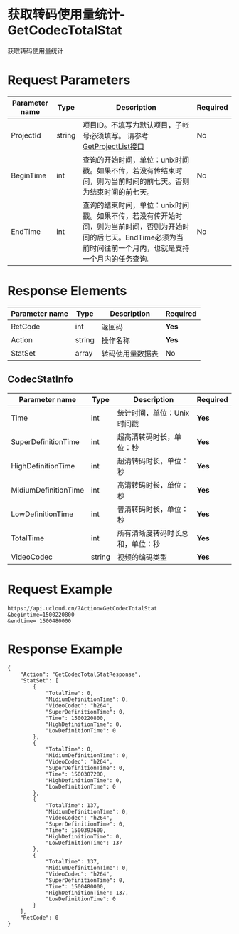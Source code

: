 # 获取转码使用量统计-GetCodecTotalStat

获取转码使用量统计

# Request Parameters
|Parameter name|Type|Description|Required|
|---|---|---|---|
|ProjectId|string|项目ID。不填写为默认项目，子帐号必须填写。 请参考[GetProjectList接口](../summary/get_project_list.html)|No|
|BeginTime|int|查询的开始时间，单位：unix时间戳。如果不传，若没有传结束时间，则为当前时间的前七天。否则为结束时间的前七天。|No|
|EndTime|int|查询的结束时间，单位：unix时间戳。如果不传，若没有传开始时间，则为当前时间，否则为开始时间的后七天。EndTime必须为当前时间往前一个月内，也就是支持一个月内的任务查询。|No|

# Response Elements
|Parameter name|Type|Description|Required|
|---|---|---|---|
|RetCode|int|返回码|**Yes**|
|Action|string|操作名称|**Yes**|
|StatSet|array|转码使用量数据表|No|

## CodecStatInfo
|Parameter name|Type|Description|Required|
|---|---|---|---|
|Time|int|统计时间，单位：Unix时间戳|**Yes**|
|SuperDefinitionTime|int|超高清转码时长，单位：秒|**Yes**|
|HighDefinitionTime|int|超清转码时长，单位：秒|**Yes**|
|MidiumDefinitionTime|int|高清转码时长，单位：秒|**Yes**|
|LowDefinitionTime|int|普清转码时长，单位：秒|**Yes**|
|TotalTime|int|所有清晰度转码时长总和，单位：秒|**Yes**|
|VideoCodec|string|视频的编码类型|**Yes**|

# Request Example
```
https://api.ucloud.cn/?Action=GetCodecTotalStat
&begintime=1500220800
&endtime= 1500480000
```

# Response Example
```
{
    "Action": "GetCodecTotalStatResponse", 
    "StatSet": [
        {
            "TotalTime": 0, 
            "MidiumDefinitionTime": 0, 
            "VideoCodec": "h264", 
            "SuperDefinitionTime": 0, 
            "Time": 1500220800, 
            "HighDefinitionTime": 0, 
            "LowDefinitionTime": 0
        }, 
        {
            "TotalTime": 0, 
            "MidiumDefinitionTime": 0, 
            "VideoCodec": "h264", 
            "SuperDefinitionTime": 0, 
            "Time": 1500307200, 
            "HighDefinitionTime": 0, 
            "LowDefinitionTime": 0
        }, 
        {
            "TotalTime": 137, 
            "MidiumDefinitionTime": 0, 
            "VideoCodec": "h264", 
            "SuperDefinitionTime": 0, 
            "Time": 1500393600, 
            "HighDefinitionTime": 0, 
            "LowDefinitionTime": 137
        }, 
        {
            "TotalTime": 137, 
            "MidiumDefinitionTime": 0, 
            "VideoCodec": "h264", 
            "SuperDefinitionTime": 0, 
            "Time": 1500480000, 
            "HighDefinitionTime": 137, 
            "LowDefinitionTime": 0
        }
    ], 
    "RetCode": 0
}
```


